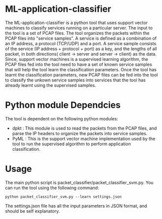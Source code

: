 ML-application-classifier
==================
The ML-application-classifier is a python tool that uses support vector machines to
classify services running on a particular server. The input to the tool is a set of PCAP
files. The tool organizes the packets within the PCAP files into "service
samples". A service is defined as a combination of an IP address, a protocol
(TCP/UDP) and a port. A service sample consists of the service (IP address + protocol +
port) as a key, and the lengths of all packet, in both directions( client -> server
and server -> client)  as the data. Since, support vector machines is a
supervised learning algorithm, the PCAP files fed into the tool need to have a
set of known service samples that will help the tool learn the classification
parameters. Once the tool has learnt the classification parameters, new PCAP
files can be fed into the tool to classify the unkown service samples into
services that the tool has already learnt using the supervised samples.

Python module Dependcies
=========================
The tool is dependent on the following python modules:
* dpkt : This module is used to read the packets from the PCAP files, and parse
  the IP headers to organize the packets into service samples.
* PyML : This is the support vector machine implementation used by the tool to
  run the supervised algorithm to perform application classification.

Usage
======
The main python script is packet_classifier/packet_classifier_svm.py. You can
run the tool using the following command:

	python packet_classifier_svm.py --learn settings.json

The settings.json file has all the input parameters in JSON format, and should
be self explanatory.




